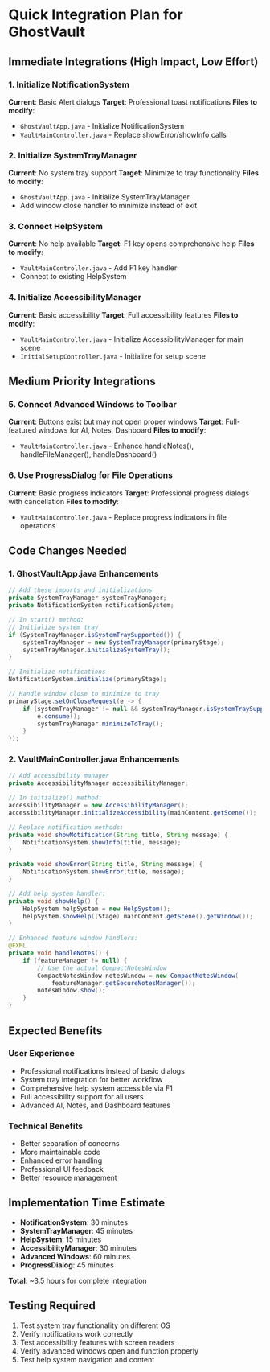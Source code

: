# Quick Integration Plan for GhostVault

## Immediate Integrations (High Impact, Low Effort)

### 1. Initialize NotificationSystem
**Current**: Basic Alert dialogs
**Target**: Professional toast notifications
**Files to modify**: 
- `GhostVaultApp.java` - Initialize NotificationSystem
- `VaultMainController.java` - Replace showError/showInfo calls

### 2. Initialize SystemTrayManager  
**Current**: No system tray support
**Target**: Minimize to tray functionality
**Files to modify**:
- `GhostVaultApp.java` - Initialize SystemTrayManager
- Add window close handler to minimize instead of exit

### 3. Connect HelpSystem
**Current**: No help available
**Target**: F1 key opens comprehensive help
**Files to modify**:
- `VaultMainController.java` - Add F1 key handler
- Connect to existing HelpSystem

### 4. Initialize AccessibilityManager
**Current**: Basic accessibility
**Target**: Full accessibility features
**Files to modify**:
- `VaultMainController.java` - Initialize AccessibilityManager for main scene
- `InitialSetupController.java` - Initialize for setup scene

## Medium Priority Integrations

### 5. Connect Advanced Windows to Toolbar
**Current**: Buttons exist but may not open proper windows
**Target**: Full-featured windows for AI, Notes, Dashboard
**Files to modify**:
- `VaultMainController.java` - Enhance handleNotes(), handleFileManager(), handleDashboard()

### 6. Use ProgressDialog for File Operations
**Current**: Basic progress indicators
**Target**: Professional progress dialogs with cancellation
**Files to modify**:
- `VaultMainController.java` - Replace progress indicators in file operations

## Code Changes Needed

### 1. GhostVaultApp.java Enhancements
```java
// Add these imports and initializations
private SystemTrayManager systemTrayManager;
private NotificationSystem notificationSystem;

// In start() method:
// Initialize system tray
if (SystemTrayManager.isSystemTraySupported()) {
    systemTrayManager = new SystemTrayManager(primaryStage);
    systemTrayManager.initializeSystemTray();
}

// Initialize notifications
NotificationSystem.initialize(primaryStage);

// Handle window close to minimize to tray
primaryStage.setOnCloseRequest(e -> {
    if (systemTrayManager != null && systemTrayManager.isSystemTraySupported()) {
        e.consume();
        systemTrayManager.minimizeToTray();
    }
});
```

### 2. VaultMainController.java Enhancements
```java
// Add accessibility manager
private AccessibilityManager accessibilityManager;

// In initialize() method:
accessibilityManager = new AccessibilityManager();
accessibilityManager.initializeAccessibility(mainContent.getScene());

// Replace notification methods:
private void showNotification(String title, String message) {
    NotificationSystem.showInfo(title, message);
}

private void showError(String title, String message) {
    NotificationSystem.showError(title, message);
}

// Add help system handler:
private void showHelp() {
    HelpSystem helpSystem = new HelpSystem();
    helpSystem.showHelp((Stage) mainContent.getScene().getWindow());
}

// Enhanced feature window handlers:
@FXML
private void handleNotes() {
    if (featureManager != null) {
        // Use the actual CompactNotesWindow
        CompactNotesWindow notesWindow = new CompactNotesWindow(
            featureManager.getSecureNotesManager());
        notesWindow.show();
    }
}
```

## Expected Benefits

### User Experience
- Professional notifications instead of basic dialogs
- System tray integration for better workflow
- Comprehensive help system accessible via F1
- Full accessibility support for all users
- Advanced AI, Notes, and Dashboard features

### Technical Benefits
- Better separation of concerns
- More maintainable code
- Enhanced error handling
- Professional UI feedback
- Better resource management

## Implementation Time Estimate
- **NotificationSystem**: 30 minutes
- **SystemTrayManager**: 45 minutes  
- **HelpSystem**: 15 minutes
- **AccessibilityManager**: 30 minutes
- **Advanced Windows**: 60 minutes
- **ProgressDialog**: 45 minutes

**Total**: ~3.5 hours for complete integration

## Testing Required
1. Test system tray functionality on different OS
2. Verify notifications work correctly
3. Test accessibility features with screen readers
4. Verify advanced windows open and function properly
5. Test help system navigation and content